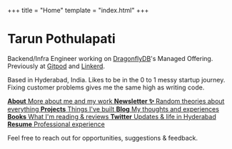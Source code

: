 +++
title = "Home"
template = "index.html"
+++

# Tarun Pothulapati

Backend/Infra Engineer working on [DragonflyDB](https://www.dragonflydb.io)'s Managed Offering. 
Previously at [Gitpod](https://www.gitpod.io) and [Linkerd](https://www.linkerd.io).

Based in Hyderabad, India. Likes to be in the 0 to 1 messy startup journey. Fixing customer problems gives me the same high as writing code.

<div class="links-grid">
  <a href="/about" class="link-card">
    <strong>About</strong>
    <span>More about me and my work</span>
  </a>
  <a href="https://buttondown.com/theories" class="link-card featured">
    <strong>Newsletter ✨</strong>
    <span>Random theories about everything</span>
  </a>
  <a href="/projects" class="link-card">
    <strong>Projects</strong>
    <span>Things I've built</span>
  </a>
  <a href="/blog" class="link-card">
    <strong>Blog</strong>
    <span>My thoughts and experiences</span>
  </a>
  <a href="/books" class="link-card">
    <strong>Books</strong>
    <span>What I'm reading & reviews</span>
  </a>
  <a href="https://twitter.com/tarrooon" class="link-card">
    <strong>Twitter</strong>
    <span>Updates & life in Hyderabad</span>
  </a>
  <a href="https://drive.google.com/file/d/1_59nnsxicU_e9v3B0eI7JnXl0ooNNHtV/view" class="link-card">
    <strong>Resume</strong>
    <span>Professional experience</span>
  </a>
</div>

<p class="outro">Feel free to reach out for opportunities, suggestions & feedback.</p>
